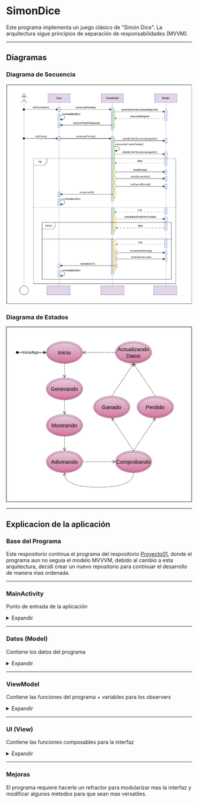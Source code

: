 # SimonDice

Este programa implementa un juego clásico de "Simón Dice". La arquitectura sigue principios de separación de responsabilidades (MVVM).

---

## Diagramas

### Diagrama de Secuencia

![Diagrama Secuencia](/img/diagrama_secuencia.png)

### Diagrama de Estados

![Diagrama Estados](img/digrama_estados.png)

---

## Explicacion de la aplicación

### Base del Programa

Este respositorio continua el programa del respositorio [Proyecto01](https://github.com/LuciaPosada/Proyecto01), donde el programa aun no seguia el modelo MVVVM, debido al cambio a esta arquitectura, decidi crear un nuevo repositorio para continuar el desarrollo de manera mas ordenada.

---

### MainActivity

Punto de entrada de la aplicación

<details>
    <summary>Expandir</summary>
<br>

```bash

> miViewModel:
    Instancia de la clase ViewModel cuyo estado se observa desde aquí para realizar llamadas al metodo manejarEstados()

> setContent()
    Configura el contenido de la actividad usando Jetpack Compose

```

</details>

---

### Datos (Model)

Contiene los datos del programa

<details>
    <summary>Expandir</summary>
<br>

```bash

> enum Colors():

    Colores utilizados por el juego, relevantes para los botones (graficos), la generacion de secuencias y su
    apariencia en pantalla

    Componentes:
        - num: Un número entero único que representa al color
        - nom: Una cadena que indica el nombre del color
        - color: Un objeto Color que representa el color principal
        - color_suave: Otro objeto Color que representa una versión suave del color

    Colores definidos: ROJO, VERDE, AMARILLO, AZUL
 
> enum Estados():

    Estados por los que pasa el juego a lo largo de una ronda, relevantes para manajar las acciones del juego y
    la habilitación de los botones

    Componentes:
        - btnComenzar_activo: Booleano que indica si el botón de inicio está habilitado.
        - btnColor_activo: Booleano que indica si el botón de selección de colores está habilitado.

    Estados definidos:
        - INICIO: El juego está listo para comenzar
        - GENERANDO: El juego está generando una secuencia maquina
        - MOSTRANDO: El juego está mostrando la secuencia maquina
        - ADIVINANDO: Es el turno del jugador
        - COMPROBANDO: El juego esta verificando la respuesta del jugador
        - ACTUALIZANDO_PERDIDO y ACTUALIZANDO_GANADO: Estados finales que actualizan el marcador dependiendo del resultado.
       
> object Datos:

    Coleccion de todos los datos relevantes para la ejecucion del juego que varian a lo largo de este

    Componentes:
        - rondaLiveData: OBSOLETA
        - secuenciaMaquina: Lista mutable que almacena la secuencia generada por el programa
        - secuenciaJugador: Lista mutable que almacena la secuencia ingresada por el jugador
        - rondasConsecutivas: Entero que registra el número de rondas consecutivas exitosas del jugador
        - record: Instancia de una clase interna Record, que registra el número máximo de rondas alcanzadas
        - Record: Contiene un atributo numRondas para almacenar el récord de rondas consecutivas

```

</details>

---
 
### ViewModel

Contiene las funciones del programa + variables para los observers

<details>
    <summary>Expandir</summary>
<br>

```bash

> estadoLiveData:
    Es una instancia de MutableLiveData, que se utiliza para notificar a la UI de los cambios de estado

> iluminadoFlow:
    Es un MutableStateFlow que emite el índice del color actual que debe ser iluminado, o null para apagar la iluminación

> manejarEstados():
    Lanza los metodos especificos para cada estado cuando detecta un cambio de estado actual
 
> mostrarSecuencia():
    Muestra la secuencia generada "iluminando" los botones de forma secuencial

> generarSecuencia():
    Añade a la secuencia de colores un numero del 1 al 4 generado aleatoriamente
 
> añadirColorSecuenciaJugador():
    Añade el identificador de color a la secuencia del jugador
 
> resetearSecuencias():
    Vacia las secuencias de colores creadas por el usuario, ademas de la del el propio programa si se la pasa un true

> compararSecuencias():
    Compara el último elemento de la secuencia del jugador con el correspondiente en la secuencia generada
 
> comprobarRondaTerminada():
    Comprueba que la secuencia del jugador sea del mismo tamaño a la secuencia maquina

> incrementarRonda(): 
    Incrementa el numero de rondas consecutivas superadas

> resetearRonda():
    Devuelve a cero el numero de rondas consecutivas superadas
 
> setNuevoRecord():
    Aumenta el record de darse el caso que se haya superado

> comprobarRecord():
    Comprueba que si se ha superado el recod de rondas consecutivas
 
> comprovarAdivinacion():
    Controla los cambios de estado a realizar segun el imput del usuario durante el estado *ADIVINANDO*
 
> getRonda():
    Devuelve el número actual de rondas consecutivas

> getRecord():
    Devuelve el récord de rondas consecutivas

```

</details>

---

### UI (View)

Contiene las funciones composables para la interfaz

<details>
    <summary>Expandir</summary>
<br>

```bash

> UI()
    Punto de entrada de la UI

> SimonDice()
    Cuerpo principal de la interfaz

    Contiene:
        - Texto con información sobre la ronda y el récord
        - Botones para cada color (rojo, azul, verde y amarillo)
        - Un botón para comenzar la partida
        - Texto para mostrar qué botón ha sido seleccionado por el jugador

> BotonComenzar()
    Logica y diseño del boton comenzar

    Acciones al pulsar:
        - Cambia el estado del juego a *GENERANDO*, comenzando una nueva ronda
 
> BotonColor()
    Logica y diseño de los botones de colores

    Acciones al pulsar:
        - Cambia el estado del juego a *COMPROBANDO* para evaluar el resultado
        - Reporta el color seleccionado al uno de los Text de la interfaz
        - Añade el color del boton pulsado a la secuencia del jugador

```
    
</details>

---

### Mejoras

El programa requiere hacerle un refractor para modularizar mas la interfaz y modificar algunos metodos para que sean mas versatiles.


